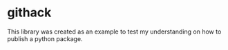 # githack
This library was created as an example to test my understanding on how to publish a python package.

